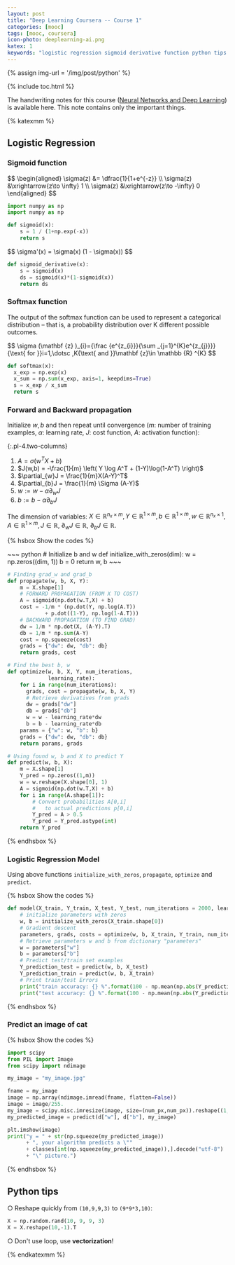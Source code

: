 ```yaml
---
layout: post
title: "Deep Learning Coursera -- Course 1"
categories: [mooc]
tags: [mooc, coursera]
icon-photo: deeplearning-ai.png
katex: 1
keywords: "logistic regression sigmoid derivative function python tips softmax activation function forward propagation and backward propagation simple neural network model predict an image of cat"
---
```


{% assign img-url = '/img/post/python' %}

{% include toc.html %}

The handwriting notes for this course ([Neural Networks and Deep Learning](https://www.coursera.org/learn/neural-networks-deep-learning?specialization=deep-learning)) is available here. This note contains only the important things.

{% katexmm %}

## Logistic Regression

### Sigmoid function

<div class="columns-2" markdown="1">
$$
\begin{aligned}
\sigma(z) &= \dfrac{1}{1+e^{-z}} \\
\sigma(z) &\xrightarrow{z\to \infty} 1 \\
\sigma(z) &\xrightarrow{z\to -\infty} 0
\end{aligned}
$$

~~~ python
import numpy as np
import numpy as np

def sigmoid(x):
    s = 1 / (1+np.exp(-x))
    return s
~~~
</div>

<div class="columns-2" markdown="1">
$$
\sigma'(x) = \sigma(x) (1 - \sigma(x))
$$

~~~ python
def sigmoid_derivative(x):
    s = sigmoid(x)
    ds = sigmoid(x)*(1-sigmoid(x))
    return ds
~~~
</div>

### Softmax function

The output of the softmax function can be used to represent a categorical distribution – that is, a probability distribution over K different possible outcomes.

<div class="columns-2" markdown="1">
$$
\sigma (\mathbf {z} )_{i}={\frac {e^{z_{i}}}{\sum _{j=1}^{K}e^{z_{j}}}}{\text{ for }}i=1,\dotsc ,K{\text{ and }}\mathbf {z}\in \mathbb {R} ^{K}
$$

~~~ python
def softmax(x):
  x_exp = np.exp(x)
  x_sum = np.sum(x_exp, axis=1, keepdims=True)
  s = x_exp / x_sum
  return s
~~~
</div>

### Forward and Backward propagation

Initialize $w, b$ and then repeat until convergence ($m$: number of training examples, $\alpha$: learning rate, $J$: cost function, $A$: activation function):

{:.pl-4.two-columns}
1. $A = \sigma(w^TX + b)$
2. $J(w,b) = -\frac{1}{m} \left( Y \log A^T + (1-Y)\log(1-A^T) \right)$
3. $\partial_{w}J = \frac{1}{m}X(A-Y)^T$
4. $\partial_{b}J = \frac{1}{m} \Sigma (A-Y)$
5. $w := w - \alpha \partial_{w}J$
6. $b := b - \alpha \partial_{b}J$

The dimension of variables: $X\in \mathbb{R}^{n_x \times m}, Y\in \mathbb{R}^{1\times m}, b\in \mathbb{R}^{1\times m}, w\in \mathbb{R}^{n_x \times 1}, A\in \mathbb{R}^{1\times m}, J\in \mathbb{R}$, $\partial_wJ \in \mathbb{R}$, $\partial_bJ \in \mathbb{R}$.

{% hsbox Show the codes %}
<div class="flex-50" markdown="1">
~~~ python
# Initialize b and w
def initialize_with_zeros(dim):
    w = np.zeros((dim, 1))
    b = 0   
    return w, b
~~~

~~~ python
# Finding grad_w and grad_b
def propagate(w, b, X, Y):
    m = X.shape[1]
    # FORWARD PROPAGATION (FROM X TO COST)
    A = sigmoid(np.dot(w.T,X) + b)
    cost = -1/m * (np.dot(Y, np.log(A.T)) 
            + p.dot((1-Y), np.log(1-A.T)))
    # BACKWARD PROPAGATION (TO FIND GRAD)
    dw = 1/m * np.dot(X, (A-Y).T)
    db = 1/m * np.sum(A-Y)
    cost = np.squeeze(cost)
    grads = {"dw": dw, "db": db}
    return grads, cost
~~~

~~~ python
# Find the best b, w
def optimize(w, b, X, Y, num_iterations, 
             learning_rate):
    for i in range(num_iterations):
      grads, cost = propagate(w, b, X, Y)
      # Retrieve derivatives from grads
      dw = grads["dw"]
      db = grads["db"]
      w = w - learning_rate*dw
      b = b - learning_rate*db
    params = {"w": w, "b": b}
    grads = {"dw": dw, "db": db}
    return params, grads
~~~

~~~ python
# Using found w, b and X to predict Y
def predict(w, b, X):
    m = X.shape[1]
    Y_pred = np.zeros((1,m))
    w = w.reshape(X.shape[0], 1)
    A = sigmoid(np.dot(w.T,X) + b)    
    for i in range(A.shape[1]):
        # Convert probabilities A[0,i] 
        #   to actual predictions p[0,i]
        Y_pred = A > 0.5
        Y_pred = Y_pred.astype(int)
    return Y_pred
~~~
</div>
{% endhsbox %}

### Logistic Regression Model

Using above functions `initialize_with_zeros`, `propagate`, `optimize` and `predict`.

{% hsbox Show the codes %}
~~~ python
def model(X_train, Y_train, X_test, Y_test, num_iterations = 2000, learning_rate = 0.5):    
    # initialize parameters with zeros
    w, b = initialize_with_zeros(X_train.shape[0])
    # Gradient descent
    parameters, grads, costs = optimize(w, b, X_train, Y_train, num_iterations, learning_rate)
    # Retrieve parameters w and b from dictionary "parameters"
    w = parameters["w"]
    b = parameters["b"]
    # Predict test/train set examples
    Y_prediction_test = predict(w, b, X_test)
    Y_prediction_train = predict(w, b, X_train)
    # Print train/test Errors
    print("train accuracy: {} %".format(100 - np.mean(np.abs(Y_prediction_train - Y_train)) * 100))
    print("test accuracy: {} %".format(100 - np.mean(np.abs(Y_prediction_test - Y_test)) * 100))
~~~
{% endhsbox %}

### Predict an image of cat

{% hsbox Show the codes %}
~~~ python
import scipy
from PIL import Image
from scipy import ndimage

my_image = "my_image.jpg" 

fname = my_image
image = np.array(ndimage.imread(fname, flatten=False))
image = image/255.
my_image = scipy.misc.imresize(image, size=(num_px,num_px)).reshape((1, num_px*num_px*3)).T
my_predicted_image = predict(d["w"], d["b"], my_image)

plt.imshow(image)
print("y = " + str(np.squeeze(my_predicted_image)) 
      + ", your algorithm predicts a \"" 
      + classes[int(np.squeeze(my_predicted_image)),].decode("utf-8") 
      + "\" picture.")
~~~
{% endhsbox %}

## Python tips

○ Reshape quickly from `(10,9,9,3)` to `(9*9*3,10)`:

~~~ python
X = np.random.rand(10, 9, 9, 3)
X = X.reshape(10,-1).T
~~~

○ Don't use loop, use **vectorization**!


{% endkatexmm %}
